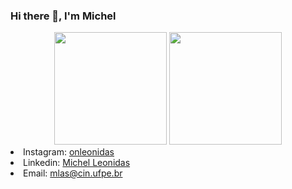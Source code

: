 ### Hi there 👋, I'm Michel 

<!--
**OnLeonidas/onleonidas** is a ✨ _special_ ✨ repository because its `README.md` (this file) appears on your GitHub profile.

Here are some ideas to get you started:

- 🔭 I’m currently working on ...
- 🌱 I’m currently learning ...
- 👯 I’m looking to collaborate on ...
- 🤔 I’m looking for help with ...
- 💬 Ask me about ...
- 📫 How to reach me: ...
- 😄 Pronouns: ...
- ⚡ Fun fact: ...

-->
<div align="center">
  
  <img height="180em" src="https://github-readme-stats.vercel.app/api?username=OnLeonidas&show_icons=true&theme=dark&include_all_commits=true&count_private=true"/>
  <img height="180em" src="https://github-readme-stats.vercel.app/api/top-langs/?username=OnLeonidas&layout=compact&langs_count=7&theme=dark"/>
</div
  
<ul>
  <li>Instagram: <a href="https://www.instagram.com/onleonidas/">onleonidas</a></li>
  <li>Linkedin: <a href="https://www.linkedin.com/in/michel-leonidas-89223421b">Michel Leonidas</a></li>
  <li>Email: <a href="">mlas@cin.ufpe.br</a></li>
</ul>  




